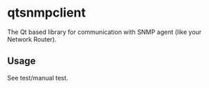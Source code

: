 # qtsnmpclient

The Qt based library for communication with SNMP agent (like your Network Router).

## Usage

See test/manual test.
